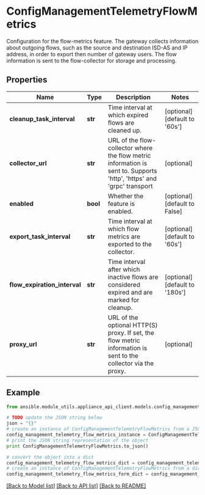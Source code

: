 # ConfigManagementTelemetryFlowMetrics

Configuration for the flow-metrics feature. The gateway collects information about outgoing flows, such as the source and destination ISD-AS and IP address, in order to export then number of gateway users. The flow information is sent to the flow-collector for storage and processing.

## Properties
Name | Type | Description | Notes
------------ | ------------- | ------------- | -------------
**cleanup_task_interval** | **str** | Time interval at which expired flows are cleaned up. | [optional] [default to '60s']
**collector_url** | **str** | URL of the flow-collector where the flow metric information is sent to. Supports &#39;http&#39;, &#39;https&#39; and &#39;grpc&#39; transport | [optional] 
**enabled** | **bool** | Whether the feature is enabled. | [optional] [default to False]
**export_task_interval** | **str** | Time interval at which flow metrics are exported to the collector. | [optional] [default to '60s']
**flow_expiration_interval** | **str** | Time interval after which inactive flows are considered expired and are marked for cleanup. | [optional] [default to '180s']
**proxy_url** | **str** | URL of the optional HTTP(S) proxy. If set, the flow metric information is sent to the collector via the proxy. | [optional] 

## Example

```python
from ansible.module_utils.appliance_api_client.models.config_management_telemetry_flow_metrics import ConfigManagementTelemetryFlowMetrics

# TODO update the JSON string below
json = "{}"
# create an instance of ConfigManagementTelemetryFlowMetrics from a JSON string
config_management_telemetry_flow_metrics_instance = ConfigManagementTelemetryFlowMetrics.from_json(json)
# print the JSON string representation of the object
print ConfigManagementTelemetryFlowMetrics.to_json()

# convert the object into a dict
config_management_telemetry_flow_metrics_dict = config_management_telemetry_flow_metrics_instance.to_dict()
# create an instance of ConfigManagementTelemetryFlowMetrics from a dict
config_management_telemetry_flow_metrics_form_dict = config_management_telemetry_flow_metrics.from_dict(config_management_telemetry_flow_metrics_dict)
```
[[Back to Model list]](../README.md#documentation-for-models) [[Back to API list]](../README.md#documentation-for-api-endpoints) [[Back to README]](../README.md)


